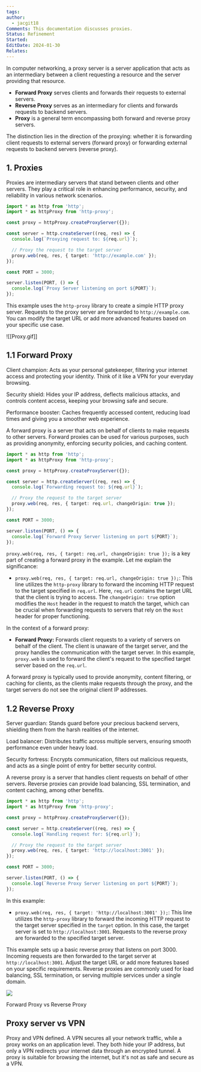```yaml
---
tags: 
author:
  - jacgit18
Comments: This documentation discusses proxies.
Status: Refinement
Started: 
EditDate: 2024-01-30
Relates:
---
```

In computer networking, a proxy server is a server application that acts as an intermediary between a client requesting a resource and the server providing that resource.  

- **Forward Proxy** serves clients and forwards their requests to external servers.
- **Reverse Proxy** serves as an intermediary for clients and forwards requests to backend servers.
- **Proxy** is a general term encompassing both forward and reverse proxy servers.

The distinction lies in the direction of the proxying: whether it is forwarding client requests to external servers (forward proxy) or forwarding external requests to backend servers (reverse proxy).


## 1\. Proxies

Proxies are intermediary servers that stand between clients and other servers. They play a critical role in enhancing performance, security, and reliability in various network scenarios.


```typescript
import * as http from 'http';
import * as httpProxy from 'http-proxy';

const proxy = httpProxy.createProxyServer({});

const server = http.createServer((req, res) => {
  console.log(`Proxying request to: ${req.url}`);

  // Proxy the request to the target server
  proxy.web(req, res, { target: 'http://example.com' });
});

const PORT = 3000;

server.listen(PORT, () => {
  console.log(`Proxy Server listening on port ${PORT}`);
});
```

This example uses the `http-proxy` library to create a simple HTTP proxy server. Requests to the proxy server are forwarded to `http://example.com`. You can modify the target URL or add more advanced features based on your specific use case.


![[Proxy.gif]]
## 1.1 Forward Proxy

Client champion: Acts as your personal gatekeeper, filtering your internet access and protecting your identity. Think of it like a VPN for your everyday browsing.  
  
Security shield: Hides your IP address, deflects malicious attacks, and controls content access, keeping your browsing safe and secure.  
  
Performance booster: Caches frequently accessed content, reducing load times and giving you a smoother web experience.

A forward proxy is a server that acts on behalf of clients to make requests to other servers. Forward proxies can be used for various purposes, such as providing anonymity, enforcing security policies, and caching content.


```typescript
import * as http from 'http';
import * as httpProxy from 'http-proxy';

const proxy = httpProxy.createProxyServer({});

const server = http.createServer((req, res) => {
  console.log(`Forwarding request to: ${req.url}`);

  // Proxy the request to the target server
  proxy.web(req, res, { target: req.url, changeOrigin: true });
});

const PORT = 3000;

server.listen(PORT, () => {
  console.log(`Forward Proxy Server listening on port ${PORT}`);
});
```


`proxy.web(req, res, { target: req.url, changeOrigin: true });` is a key part of creating a forward proxy in the example. Let me explain the significance:

- `proxy.web(req, res, { target: req.url, changeOrigin: true });`: This line utilizes the `http-proxy` library to forward the incoming HTTP request to the target specified in `req.url`. Here, `req.url` contains the target URL that the client is trying to access. The `changeOrigin: true` option modifies the `Host` header in the request to match the target, which can be crucial when forwarding requests to servers that rely on the `Host` header for proper functioning.

In the context of a forward proxy:

- **Forward Proxy:** Forwards client requests to a variety of servers on behalf of the client. The client is unaware of the target server, and the proxy handles the communication with the target server. In this example, `proxy.web` is used to forward the client's request to the specified target server based on the `req.url`.

A forward proxy is typically used to provide anonymity, content filtering, or caching for clients, as the clients make requests through the proxy, and the target servers do not see the original client IP addresses.


## 1.2 Reverse Proxy


  
Server guardian: Stands guard before your precious backend servers, shielding them from the harsh realities of the internet.  
  
Load balancer: Distributes traffic across multiple servers, ensuring smooth performance even under heavy load.  
  
Security fortress: Encrypts communication, filters out malicious requests, and acts as a single point of entry for better security control.


A reverse proxy is a server that handles client requests on behalf of other servers. Reverse proxies can provide load balancing, SSL termination, and content caching, among other benefits.


```typescript
import * as http from 'http';
import * as httpProxy from 'http-proxy';

const proxy = httpProxy.createProxyServer({});

const server = http.createServer((req, res) => {
  console.log(`Handling request for: ${req.url}`);

  // Proxy the request to the target server
  proxy.web(req, res, { target: 'http://localhost:3001' });
});

const PORT = 3000;

server.listen(PORT, () => {
  console.log(`Reverse Proxy Server listening on port ${PORT}`);
});
```

In this example:

- `proxy.web(req, res, { target: 'http://localhost:3001' });`: This line utilizes the `http-proxy` library to forward the incoming HTTP request to the target server specified in the `target` option. In this case, the target server is set to `http://localhost:3001`. Requests to the reverse proxy are forwarded to the specified target server.

This example sets up a basic reverse proxy that listens on port 3000. Incoming requests are then forwarded to the target server at `http://localhost:3001`. Adjust the target URL or add more features based on your specific requirements. Reverse proxies are commonly used for load balancing, SSL termination, or serving multiple services under a single domain.

![](https://miro.medium.com/v2/resize:fit:700/1*oeUPfO992X54Q15f39Nsig.png)

Forward Proxy vs Reverse Proxy



## Proxy server vs VPN 

Proxy and VPN defined. A VPN secures all your network traffic, while a proxy works on an application level. They both hide your IP address, but only a VPN redirects your internet data through an encrypted tunnel. A proxy is suitable for browsing the internet, but it's not as safe and secure as a VPN.